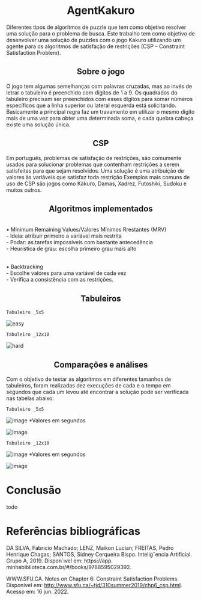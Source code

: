 <h1 align="center">AgentKakuro</h1>




Diferentes tipos de algoritmos de puzzle que tem como objetivo resolver uma solução para o problema de busca. Este trabalho tem como objetivo de desenvolver uma solução de puzzles com o jogo Kakuro utilizando um agente para os algoritmos de satisfação de restrições (CSP – Constraint Satisfaction Problem). 


<h2 align="center">Sobre o jogo</h2>
O jogo tem algumas semelhanças com palavras cruzadas, mas ao invés de letrar o tabuleiro é preenchido com dígitos de 1 a 9. Os quadrados do tabuleiro precisam ser preenchidos com esses dígitos para somar números específicos que a linha superior ou lateral esquerda está solicitando. Basicamente a principal regra faz um travamento em utilizar o mesmo digito mais de uma vez para obter uma determinada soma, e cada quebra cabeça existe uma solução única. 


<h2 align="center">CSP</h2>
Em português, problemas de satisfação de restrições, são comumente usados para solucionar problemas que contenham restrições a serem satisfeitas para que sejam resolvidos. Uma solução é uma atribuição de valores às variáveis que satisfaz toda restrição
Exemplos mais comuns de uso de CSP são jogos como Kakuro, Damas, Xadrez, Futoshiki, Sudoku e muitos outros.


<h2 align="center">Algoritmos implementados</h2><br/>
 •  Minimum Remaining Values/Valores Mínimos Rrestantes (MRV)<br/>
    - Ideia: atribuir primeiro a variável mais restrita<br/>
    - Podar: as tarefas impossíveis com bastante antecedência<br/>
    - Heurística de grau: escolha primeiro grau mais alto<br/><br/>
     
 •  Backtracking<br/>
    - Escolhe valores para uma variável de cada vez<br/>
    - Verifica a consistência com as restrições.<br/>
    
<h2 align="center">Tabuleiros</h2>   

	Tabuleiro _5x5	
 
 ![easy](https://user-images.githubusercontent.com/18469694/175239744-46984e2f-7d82-4058-a1d4-8d4cb4e69056.png)

	Tabuleiro _12x10	
![hard](https://user-images.githubusercontent.com/18469694/175239772-09a3de68-d1b4-4cad-bb0c-ba756a7941b7.png)


<h2 align="center">Comparações e análises</h2>   


Com o objetivo de testar as algoritmos em diferentes tamanhos de tabuleiros, foram realizadas dez execuções de cada e o tempo em segundos que cada um levou até encontrar a solução pode ser verificada nas tabelas abaixo:
												
											
	Tabuleiro _5x5	
												
![image](https://user-images.githubusercontent.com/18469694/175237358-3a2cd432-63f3-4301-b336-f4308f4f9c43.png)
*Valores em segundos

				
![image](https://user-images.githubusercontent.com/18469694/175238252-2f4076be-8f64-446a-82b0-9ecd017a1e90.png)


												
	Tabuleiro _12x10	
												
![image](https://user-images.githubusercontent.com/18469694/175237547-290c0ede-233f-47e0-88c6-ad3d16e4b062.png)
*Valores em segundos
				
				
![image](https://user-images.githubusercontent.com/18469694/175240105-1339e618-43fe-44c6-8050-347e59f9dbe3.png)


# Conclusão
todo

# Referências bibliográficas
DA SILVA, Fabrıcio Machado; LENZ, Maikon Lucian; FREITAS, Pedro Henrique Chagas; SANTOS,
Sidney Cerqueira Bispo. Inteligˆencia Artificial. Grupo A, 2019. Dispon´ıvel em: https://app.
minhabiblioteca.com.br/#/books/9788595029392.

WWW.SFU.CA. Notes on Chapter 6: Constraint Satisfaction Problems. Disponível em: http://www.sfu.ca/~tjd/310summer2019/chp6_csp.html. Acesso em: 16 jun. 2022.
